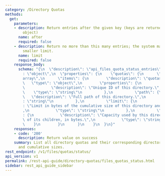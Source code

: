 ```yaml
---
category: /Directory Quotas
methods:
  get:
    parameters:
    - description: Return entries after the given key (keys are returned in the paging
        object)
      name: after
      required: false
    - description: Return no more than this many entries; the system may choose a
        smaller limit.
      name: limit
      required: false
    response_body:
      schema: "{\n  \"description\": \"api_files_quota_status_entries\",\n  \"type\"\
        : \"object\",\n  \"properties\": {\n    \"quotas\": {\n      \"type\": \"\
        array\",\n      \"items\": {\n        \"description\": \"quotas\",\n     \
        \   \"type\": \"object\",\n        \"properties\": {\n          \"id\": {\n\
        \            \"description\": \"Unique ID of this directory.\",\n        \
        \    \"type\": \"string\"\n          },\n          \"path\": {\n         \
        \   \"description\": \"Full path of this directory.\",\n            \"type\"\
        : \"string\"\n          },\n          \"limit\": {\n            \"description\"\
        : \"Limit in bytes of the cumulative size of this directory and its descendants.\"\
        ,\n            \"type\": \"string\"\n          },\n          \"capacity_usage\"\
        : {\n            \"description\": \"Capacity used by this directory and all\
        \ of its children, in bytes.\",\n            \"type\": \"string\"\n      \
        \    }\n        }\n      }\n    }\n  }\n}"
    responses:
    - code: '200'
      description: Return value on success
    summary: List all directory quotas and their corresponding directories' paths
      and cumulative sizes.
rest_endpoint: /v1/files/quotas/status/
api_version: v1
permalink: /rest-api-guide/directory-quotas/files_quotas_status.html
sidebar: rest_api_guide_sidebar
---
```

